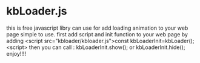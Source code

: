 # kbLoader.js
this is free javascript libry can use for add loading animation to your web page  simple to use.  first add script and init function to your web page by adding &lt;script src="kbloader/kbloader.js">const kbLoaderInit=kbLoader();&lt;script>  then you can call : kbLoaderInit.show(); or kbLoaderInit.hide();  enjoy!!!!
